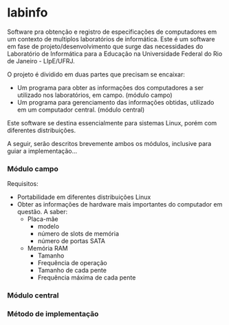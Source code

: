 # labinfo

Software pra obtenção e registro de especificações de computadores em um contexto de multiplos laboratórios de informática.
Este é um software em fase de projeto/desenvolvimento que surge das necessidades do Laboratório de Informática para a Educação na Universidade Federal do Rio de Janeiro - LIpE/UFRJ.

O projeto é dividido em duas partes que precisam se encaixar:
* Um programa para obter as informações dos computadores a ser utilizado nos laboratórios, em campo. (módulo campo)
* Um programa para gerenciamento das informações obtidas, utilizado em um computador central. (módulo central)

Este software se destina essencialmente para sistemas Linux, porém com diferentes distribuições.

A seguir, serão descritos brevemente ambos os módulos, inclusive para guiar a implementação...

### Módulo campo

Requisitos:
* Portabilidade em diferentes distribuições Linux
* Obter as informações de hardware mais importantes do computador em questão. A saber:
	* Placa-mãe
		* modelo
		* número de slots de memória
		* número de portas SATA
	* Memória RAM
		* Tamanho
		* Frequência de operação
		* Tamanho de cada pente
		* Frequência máxima de cada pente

### Módulo central

### Método de implementação

